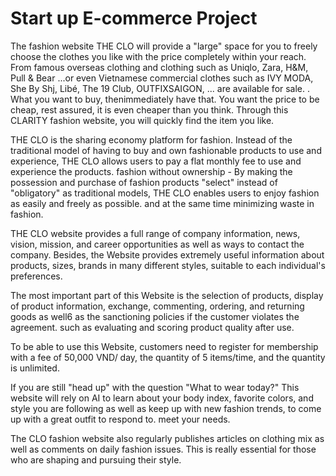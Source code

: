 # Start up E-commerce Project 

The fashion website THE CLO will provide a "large" space for you to freely choose the clothes you like with the price completely within your reach. From
famous overseas clothing and clothing such as Uniqlo, Zara, H&M, Pull & Bear ...or even Vietnamese commercial clothes such as IVY MODA, She By Shj, Libé, The
19 Club, OUTFIXSAIGON, ... are available for sale. . What you want to buy, thenimmediately have that. You want the price to be cheap, rest assured, it is even
cheaper than you think. Through this CLARITY fashion website, you will quickly find the item you like.

THE CLO is the sharing economy platform for fashion. Instead of the traditional model of having to buy and own fashionable products to use and experience, THE CLO allows users to pay a flat monthly fee to use and experience the products.
fashion without ownership - By making the possession and purchase of fashion products "select" instead of "obligatory" as traditional models, THE CLO enables users to enjoy fashion as easily
and freely as possible. and at the same time minimizing waste in fashion.

THE CLO website provides a full range of company information, news, vision, mission, and career opportunities as well as ways to contact the company. Besides, the Website provides extremely useful information about products, sizes, brands in
many different styles, suitable to each individual's preferences.

The most important part of this Website is the selection of products, display of product information, exchange, commenting, ordering, and returning goods as well6
as the sanctioning policies if the customer violates the agreement. such as evaluating and scoring product quality after use.

To be able to use this Website, customers need to register for membership with a fee of 50,000 VND/ day, the quantity of 5 items/time, and the quantity is unlimited.

If you are still "head up" with the question "What to wear today?" This website will rely on AI to learn about your body index, favorite colors, and style you are
following as well as keep up with new fashion trends, to come up with a great outfit to respond to. meet your needs.

The CLO fashion website also regularly publishes articles on clothing mix as well as comments on daily fashion issues. This is really essential for those who are
shaping and pursuing their style.
